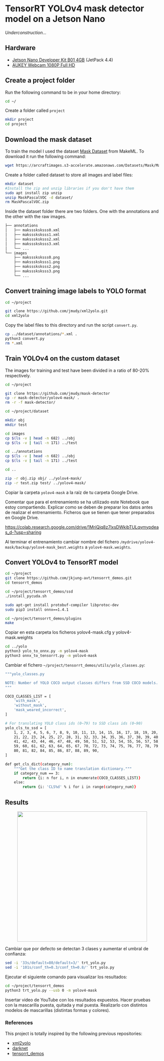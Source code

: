 # TensorRT YOLOv4 mask detector model on a Jetson Nano
_Underconstruction..._

## Hardware

- [Jetson Nano Developer Kit B01 4GB](https://www.amazon.es/gp/product/B07QWLMR24/ref=ppx_yo_dt_b_asin_title_o03_s01?ie=UTF8&psc=1) (JetPack 4.4)
- [AUKEY Webcam 1080P Full HD](https://www.amazon.es/AUKEY-Linterna-Port%C3%A1til-Ultravioleta-Incorporadas/dp/B01KJZV59K)

## Create a project folder

Run the following command to be in your home directory:
```bash
cd ~/
```

Create a folder called `project`

```bash
mkdir project
cd project
```

## Download the mask dataset

To train the model I used the dataset [Mask Dataset](https://makeml.app/datasets/mask) from MakeML. To download it run the following command:

```bash
wget https://arcraftimages.s3-accelerate.amazonaws.com/Datasets/Mask/MaskPascalVOC.zip
```

Create a folder called dataset to store all images and label files:

```bash
mkdir dataset
#Install the zip and unzip libraries if you don't have them
sudo apt install zip unzip
unzip MaskPascalVOC -d dataset/
rm MaskPascalVOC.zip
```

Inside the dataset folder there are two folders. One with the annotations and the other with the raw images.

```lisp
├── annotations
│   ├── maksssksksss0.xml
│   ├── maksssksksss1.xml
│   ├── maksssksksss2.xml
│   ├── maksssksksss3.xml
│   └── ...
└── images
    ├── maksssksksss0.png
    ├── maksssksksss1.png
    ├── maksssksksss2.png
    ├── maksssksksss3.png
    └── ...
```

## Convert training image labels to YOLO format

```bash
cd ~/project

git clone https://github.com/jmudy/xml2yolo.git
cd xml2yolo
```
Copy the label files to this directory and run the script `convert.py`.

```bash
cp ../dataset/annotations/*.xml .
python3 convert.py
rm *.xml
```
## Train YOLOv4 on the custom dataset

The images for training and test have been divided in a ratio of 80-20% respectively.

```bash
cd ~/project

git clone https://github.com/jmudy/mask-detector
cp -r mask-detector/yolov4-mask/ .
rm -r -f mask-detector/
```

```bash
cd ~/project/dataset

mkdir obj
mkdir test

cd images
cp $(ls -v | head -n 682) ../obj
cp $(ls -v | tail -n 171) ../test

cd ../annotations
cp $(ls -v | head -n 682) ../obj
cp $(ls -v | tail -n 171) ../test

cd ..
```

```bash
zip -r obj.zip obj/ ../yolov4-mask/
zip -r test.zip test/ ../yolov4-mask/
```

Copiar la carpeta `yolov4-mask` a la raíz de tu carpeta Google Drive.

Comentar que para el entrenamiento se ha utilizado este Notebook que estoy compartiendo. Explicar como se deben de preparar los datos antes de realizar el entrenamiento. Ficheros que se tienen que tener preparados en Google Drive.

https://colab.research.google.com/drive/1MriQiq8z7lxsDWkibTULqymypdeas_d-?usp=sharing

Al terminar el entrenamiento cambiar nombre del fichero `/mydrive/yolov4-mask/backup/yolov4-mask_best.weights` a `yolov4-mask.weights`.

## Convert YOLOv4 to TensorRT model


```bash
cd ~/project
git clone https://github.com/jkjung-avt/tensorrt_demos.git
cd tensorrt_demos
```

```bash
cd ~/project/tensorrt_demos/ssd
./install_pycuda.sh
```

```bash
sudo apt-get install protobuf-compiler libprotoc-dev
sudo pip3 install onnx==1.4.1
```

```bash
cd ~/project/tensorrt_demos/plugins
make
```

Copiar en esta carpeta los ficheros yolov4-mask.cfg y yolov4-mask.weights

```bash
cd ../yolo
python3 yolo_to_onnx.py -m yolov4-mask
python3 onnx_to_tensorrt.py -m yolov4-mask
```

Cambiar el fichero `~/project/tensorrt_demos/utils/yolo_classes.py`:

```bash
"""yolo_classes.py

NOTE: Number of YOLO COCO output classes differs from SSD COCO models.
"""

COCO_CLASSES_LIST = [
    'with_mask',
    'without_mask',
    'mask_weared_incorrect',
]

# For translating YOLO class ids (0~79) to SSD class ids (0~90)
yolo_cls_to_ssd = [
    1, 2, 3, 4, 5, 6, 7, 8, 9, 10, 11, 13, 14, 15, 16, 17, 18, 19, 20,
    21, 22, 23, 24, 25, 27, 28, 31, 32, 33, 34, 35, 36, 37, 38, 39, 40,
    41, 42, 43, 44, 46, 47, 48, 49, 50, 51, 52, 53, 54, 55, 56, 57, 58,
    59, 60, 61, 62, 63, 64, 65, 67, 70, 72, 73, 74, 75, 76, 77, 78, 79,
    80, 81, 82, 84, 85, 86, 87, 88, 89, 90,
]

def get_cls_dict(category_num):
    """Get the class ID to name translation dictionary."""
    if category_num == 3:
        return {i: n for i, n in enumerate(COCO_CLASSES_LIST)}
    else:
        return {i: 'CLS%d' % i for i in range(category_num)}
```

## Results

<p align="center">
    <img  width="425" src="gif/result.gif">
</p>

Cambiar que por defecto se detectan 3 clases y aumentar el umbral de confianza:

```bash
sed -i '33s/default=80/default=3/' trt_yolo.py
sed -i '101s/conf_th=0.3/conf_th=0.8/' trt_yolo.py
```
Ejecutar el siguiente comando para visualizar los resultados:
```bash
cd ~/project/tensorrt_demos
python3 trt_yolo.py --usb 0 -m yolov4-mask
```

Insertar video de YouTube con los resultados expuestos. Hacer pruebas con la mascarilla puesta, quitada y mal puesta. Realizarlo con distintos modelos de mascarillas (distintas formas y colores).

### References  

   This project is totally inspired by the following previous repositories:

  * [xml2yolo](https://github.com/bjornstenger/xml2yolo)
  * [darknet](https://github.com/AlexeyAB/darknet)
  * [tensorrt_demos](https://github.com/jkjung-avt/tensorrt_demos)

